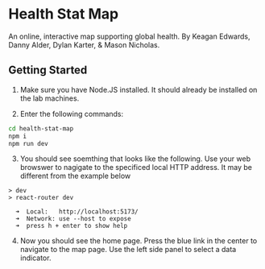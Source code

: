# Health Stat Map
An online, interactive map supporting global health.
By Keagan Edwards, Danny Alder, Dylan Karter, & Mason Nicholas.

## Getting Started

1. Make sure you have Node.JS installed. It should already be installed on the lab machines.

2. Enter the following commands:
```sh
cd health-stat-map
npm i
npm run dev
```

3. You should see soemthing that looks like the following. Use your web browswer to nagigate to the specificed local HTTP address. It may be different from the example below
```
> dev
> react-router dev

  ➜  Local:   http://localhost:5173/
  ➜  Network: use --host to expose
  ➜  press h + enter to show help
```

4. Now you should see the home page. Press the blue link in the center to navigate to the map page. Use the left side panel to select a data indicator.
